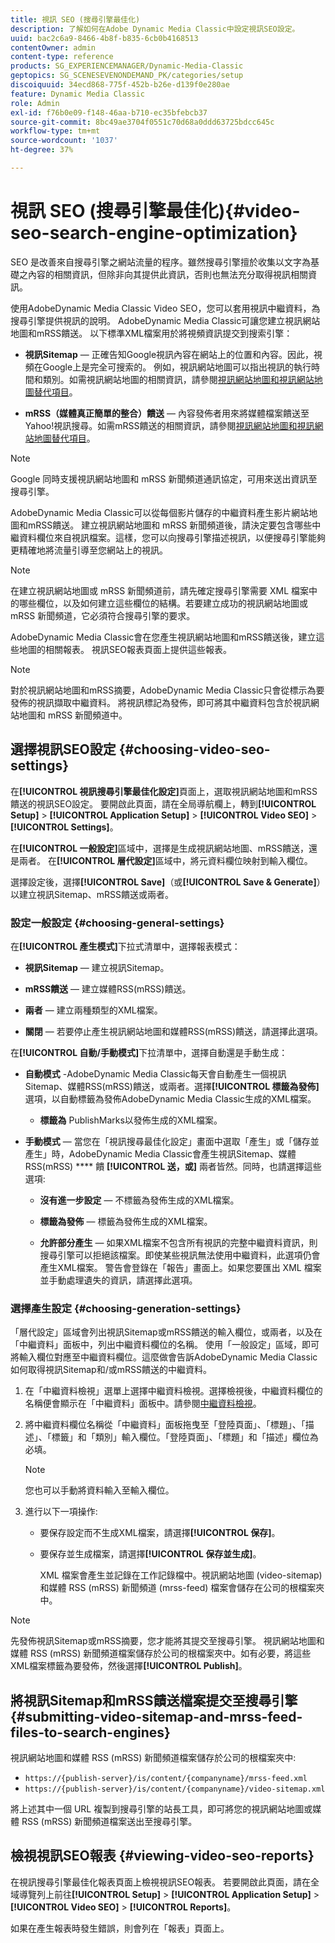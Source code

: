 ```yaml
---
title: 視訊 SEO (搜尋引擎最佳化)
description: 了解如何在Adobe Dynamic Media Classic中設定視訊SEO設定。
uuid: bac2c6a9-8466-4b8f-b835-6cb0b4168513
contentOwner: admin
content-type: reference
products: SG_EXPERIENCEMANAGER/Dynamic-Media-Classic
geptopics: SG_SCENESEVENONDEMAND_PK/categories/setup
discoiquuid: 34ecd868-775f-452b-b26e-d139f0e280ae
feature: Dynamic Media Classic
role: Admin
exl-id: f76b0e09-f148-46aa-b710-ec35bfebcb37
source-git-commit: 8bc49ae3704f0551c70d68a0ddd63725bdcc645c
workflow-type: tm+mt
source-wordcount: '1037'
ht-degree: 37%

---
```


# 視訊 SEO (搜尋引擎最佳化){#video-seo-search-engine-optimization}

SEO 是改善來自搜尋引擎之網站流量的程序。雖然搜尋引擎擅於收集以文字為基礎之內容的相關資訊，但除非向其提供此資訊，否則也無法充分取得視訊相關資訊。

使用AdobeDynamic Media Classic Video SEO，您可以套用視訊中繼資料，為搜尋引擎提供視訊的說明。 AdobeDynamic Media Classic可讓您建立視訊網站地圖和mRSS饋送。 以下標準XML檔案用於將視頻資訊提交到搜索引擎：

* **視訊Sitemap**  — 正確告知Google視訊內容在網站上的位置和內容。因此，視頻在Google上是完全可搜索的。 例如，視訊網站地圖可以指出視訊的執行時間和類別。如需視訊網站地圖的相關資訊，請參閱[視訊網站地圖和視訊網站地圖替代項目](https://developers.google.com/search/docs/advanced/sitemaps/video-sitemaps?visit_id=637558394348624754-567115452&amp;rd=1)。

* **mRSS（媒體真正簡單的整合）饋送**  — 內容發佈者用來將媒體檔案饋送至Yahoo!視訊搜尋。如需mRSS饋送的相關資訊，請參閱[視訊網站地圖和視訊網站地圖替代項目](https://developers.google.com/search/docs/advanced/sitemaps/video-sitemaps?visit_id=637558394348624754-567115452&amp;rd=1)。

>[!NOTE]
>
>Google 同時支援視訊網站地圖和 mRSS 新聞頻道通訊協定，可用來送出資訊至搜尋引擎。

AdobeDynamic Media Classic可以從每個影片儲存的中繼資料產生影片網站地圖和mRSS饋送。 建立視訊網站地圖和 mRSS 新聞頻道後，請決定要包含哪些中繼資料欄位來自視訊檔案。這樣，您可以向搜尋引擎描述視訊，以便搜尋引擎能夠更精確地將流量引導至您網站上的視訊。

>[!NOTE]
>
>在建立視訊網站地圖或 mRSS 新聞頻道前，請先確定搜尋引擎需要 XML 檔案中的哪些欄位，以及如何建立這些欄位的結構。若要建立成功的視訊網站地圖或 mRSS 新聞頻道，它必須符合搜尋引擎的要求。

AdobeDynamic Media Classic會在您產生視訊網站地圖和mRSS饋送後，建立這些地圖的相關報表。 視訊SEO報表頁面上提供這些報表。

>[!NOTE]
>
>對於視訊網站地圖和mRSS摘要，AdobeDynamic Media Classic只會從標示為要發佈的視訊擷取中繼資料。 將視訊標記為發佈，即可將其中繼資料包含於視訊網站地圖和 mRSS 新聞頻道中。

## 選擇視訊SEO設定 {#choosing-video-seo-settings}

在&#x200B;**[!UICONTROL 視訊搜尋引擎最佳化設定]**&#x200B;頁面上，選取視訊網站地圖和mRSS饋送的視訊SEO設定。 要開啟此頁面，請在全局導航欄上，轉到&#x200B;**[!UICONTROL Setup]** > **[!UICONTROL Application Setup]** > **[!UICONTROL Video SEO]** > **[!UICONTROL Settings]**。

在&#x200B;**[!UICONTROL 一般設定]**&#x200B;區域中，選擇是生成視訊網站地圖、mRSS饋送，還是兩者。 在&#x200B;**[!UICONTROL 層代設定]**&#x200B;區域中，將元資料欄位映射到輸入欄位。

選擇設定後，選擇&#x200B;**[!UICONTROL Save]**（或&#x200B;**[!UICONTROL Save &amp; Generate]**）以建立視訊Sitemap、mRSS饋送或兩者。

### 設定一般設定 {#choosing-general-settings}

在&#x200B;**[!UICONTROL 產生模式]**&#x200B;下拉式清單中，選擇報表模式：

* **視訊Sitemap**  — 建立視訊Sitemap。

* **mRSS饋送**  — 建立媒體RSS(mRSS)饋送。

* **兩者**  — 建立兩種類型的XML檔案。

* **關閉**  — 若要停止產生視訊網站地圖和媒體RSS(mRSS)饋送，請選擇此選項。

在&#x200B;**[!UICONTROL 自動/手動模式]**&#x200B;下拉清單中，選擇自動還是手動生成：

* **自動模式**  -AdobeDynamic Media Classic每天會自動產生一個視訊Sitemap、媒體RSS(mRSS)饋送，或兩者。選擇&#x200B;**[!UICONTROL 標籤為發佈]**&#x200B;選項，以自動標籤為發佈AdobeDynamic Media Classic生成的XML檔案。

   * **標籤為** PublishMarks以發佈生成的XML檔案。

* **手動模式**  — 當您在「視訊搜尋最佳化設定」畫面中選取「產生」或「儲存並產生」時，AdobeDynamic Media Classic會產生視訊Sitemap、媒體RSS(mRSS) **** 饋 **[!UICONTROL 送，或]** 兩者皆然。同時，也請選擇這些選項:

   * **沒有進一步設定**  — 不標籤為發佈生成的XML檔案。

   * **標籤為發佈**  — 標籤為發佈生成的XML檔案。

   * **允許部分產生**  — 如果XML檔案不包含所有視訊的完整中繼資料資訊，則搜尋引擎可以拒絕該檔案。即使某些視訊無法使用中繼資料，此選項仍會產生XML檔案。 警告會登錄在「報告」畫面上。如果您要匯出 XML 檔案並手動處理遺失的資訊，請選擇此選項。

### 選擇產生設定 {#choosing-generation-settings}

「層代設定」區域會列出視訊Sitemap或mRSS饋送的輸入欄位，或兩者，以及在「中繼資料」面板中，列出中繼資料欄位的名稱。 使用「一般設定」區域，即可將輸入欄位對應至中繼資料欄位。這麼做會告訴AdobeDynamic Media Classic如何取得視訊Sitemap和/或mRSS饋送的中繼資料。

1. 在「中繼資料檢視」選單上選擇中繼資料檢視。選擇檢視後，中繼資料欄位的名稱便會顯示在「中繼資料」面板中。請參閱[中繼資料檢視](application-setup.md#metadata_views)。
1. 將中繼資料欄位名稱從「中繼資料」面板拖曳至「登陸頁面」、「標題」、「描述」、「標籤」和「類別」輸入欄位。「登陸頁面」、「標題」和「描述」欄位為必填。

   >[!NOTE]
   >
   >您也可以手動將資料輸入至輸入欄位。

1. 進行以下一項操作:

   * 要保存設定而不生成XML檔案，請選擇&#x200B;**[!UICONTROL 保存]**。
   * 要保存並生成檔案，請選擇&#x200B;**[!UICONTROL 保存並生成]**。

      XML 檔案會產生並記錄在工作記錄檔中。視訊網站地圖 (video-sitemap) 和媒體 RSS (mRSS) 新聞頻道 (mrss-feed) 檔案會儲存在公司的根檔案夾中。

>[!NOTE]
>
>先發佈視訊Sitemap或mRSS摘要，您才能將其提交至搜尋引擎。 視訊網站地圖和媒體 RSS (mRSS) 新聞頻道檔案儲存於公司的根檔案夾中。如有必要，將這些XML檔案標籤為要發佈，然後選擇&#x200B;**[!UICONTROL Publish]**。

## 將視訊Sitemap和mRSS饋送檔案提交至搜尋引擎 {#submitting-video-sitemap-and-mrss-feed-files-to-search-engines}

視訊網站地圖和媒體 RSS (mRSS) 新聞頻道檔案儲存於公司的根檔案夾中:

* `https://{publish-server}/is/content/{companyname}/mrss-feed.xml`
* `https://{publish-server}/is/content/{companyname}/video-sitemap.xml`

將上述其中一個 URL 複製到搜尋引擎的站長工具，即可將您的視訊網站地圖或媒體 RSS (mRSS) 新聞頻道檔案送出至搜尋引擎。

## 檢視視訊SEO報表 {#viewing-video-seo-reports}

在視訊搜尋引擎最佳化報表頁面上檢視視訊SEO報表。 若要開啟此頁面，請在全域導覽列上前往&#x200B;**[!UICONTROL Setup]** > **[!UICONTROL Application Setup]** > **[!UICONTROL Video SEO]** > **[!UICONTROL Reports]**。

如果在產生報表時發生錯誤，則會列在「報表」頁面上。
